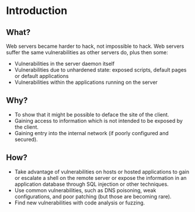 # Introduction

## What?

Web servers became harder to hack, not impossible to hack. Web servers suffer the same vulnerabilities as other servers do, plus then some:

* Vulnerabilities in the server daemon itself
* Vulnerabilities due to unhardened state: exposed scripts, default pages or default applications
* Vulnerabilities within the applications running on the server

## Why?

* To show that it might be possible to deface the site of the client.
* Gaining access to information which is not intended to be exposed by the client.
* Gaining entry into the internal network (if poorly configured and secured).

## How?

* Take advantage of vulnerabilities on hosts or hosted applications to gain or escalate a shell on the remote server or expose the information in an application database through SQL injection or other techniques.
* Use common vulnerabilities, such as DNS poisoning, weak configurations, and poor patching (but those are becoming rare).
* Find new vulnerabilities with code analysis or fuzzing.


